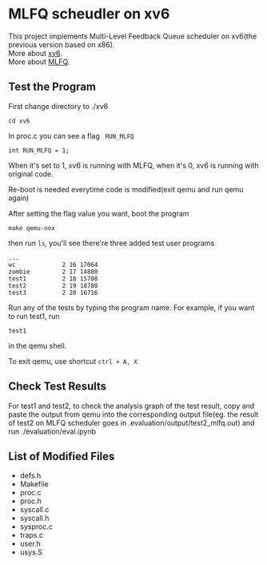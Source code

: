 # MLFQ scheudler on xv6
This project implements Multi-Level Feedback Queue scheduler on xv6(the previous version based on x86). \
More about [xv6](https://pdos.csail.mit.edu/6.828/2012/xv6/book-rev7.pdf).\
More about [MLFQ](https://pages.cs.wisc.edu/~remzi/OSTEP/cpu-sched-mlfq.pdf).

## Test the Program
First change directory to ./xv6
```
cd xv6 
```

In proc.c you can see a flag ``` RUN_MLFQ``` 
``` 
int RUN_MLFQ = 1;
```

When it's set to 1, xv6 is running with MLFQ, when it's 0, xv6 is running with original code.

Re-boot is needed everytime code is modified(exit qemu and run qemu again)

After setting the flag value you want, boot the program
```
make qemu-nox
```
then run ```ls```, you'll see there're three added test user programs
```
...
wc             2 16 17064
zombie         2 17 14880
test1          2 18 15708
test2          2 19 18780
test3          2 20 16716
```
Run any of the tests by typing the program name. For example, if you want to run test1, run
```
test1
```
in the qemu shell.

To exit qemu, use shortcut ```ctrl + A, X ```

## Check Test Results
For test1 and test2, to check the analysis graph of the test result, copy and paste the output from qemu into the corresponding output file(eg. the result of test2 on MLFQ scheduler goes in .evaluation/output/test2_mlfq.out) and run ./evaluation/eval.ipynb


## List of Modified Files
* defs.h
* Makefile
* proc.c
* proc.h
* syscall.c
* syscall.h
* sysproc.c
* traps.c
* user.h
* usys.S


